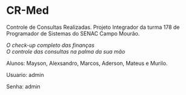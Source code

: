 # CR-Med
Controle de Consultas Realizadas. Projeto Integrador da turma 178 de Programador de Sistemas do SENAC Campo Mourão.

*O check-up completo das finanças*  
*O controle das consultas na palma da sua mão*

Alunos: Mayson, Alexsandro, Marcos, Aderson, Mateus e Murilo.

Usuario: admin

Senha: admin
